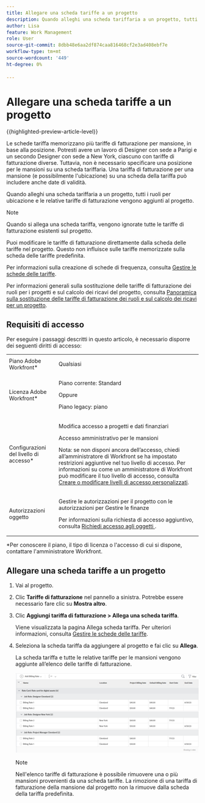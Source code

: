 ```yaml
---
title: Allegare una scheda tariffe a un progetto
description: Quando alleghi una scheda tariffaria a un progetto, tutti i ruoli per ubicazione e le relative tariffe di fatturazione vengono aggiunti al progetto.
author: Lisa
feature: Work Management
role: User
source-git-commit: 8dbb48e6aa2df874caa816468cf2e3ad408ebf7e
workflow-type: tm+mt
source-wordcount: '449'
ht-degree: 0%

---
```


# Allegare una scheda tariffe a un progetto

{{highlighted-preview-article-level}}

Le schede tariffa memorizzano più tariffe di fatturazione per mansione, in base alla posizione. Potresti avere un lavoro di Designer con sede a Parigi e un secondo Designer con sede a New York, ciascuno con tariffe di fatturazione diverse. Tuttavia, non è necessario specificare una posizione per le mansioni su una scheda tariffaria. Una tariffa di fatturazione per una mansione (e possibilmente l&#39;ubicazione) su una scheda della tariffa può includere anche date di validità.

Quando alleghi una scheda tariffaria a un progetto, tutti i ruoli per ubicazione e le relative tariffe di fatturazione vengono aggiunti al progetto.

>[!NOTE]
>
>Quando si allega una scheda tariffa, vengono ignorate tutte le tariffe di fatturazione esistenti sul progetto.

Puoi modificare le tariffe di fatturazione direttamente dalla scheda delle tariffe nel progetto. Questo non influisce sulle tariffe memorizzate sulla scheda delle tariffe predefinita.

Per informazioni sulla creazione di schede di frequenza, consulta [Gestire le schede delle tariffe](/help/quicksilver/administration-and-setup/set-up-workfront/configure-system-defaults/manage-rate-cards.md).

Per informazioni generali sulla sostituzione delle tariffe di fatturazione dei ruoli per i progetti e sul calcolo dei ricavi del progetto, consulta [Panoramica sulla sostituzione delle tariffe di fatturazione dei ruoli e sul calcolo dei ricavi per un progetto](/help/quicksilver/manage-work/projects/project-finances/override-role-billing-rates-and-calculate-project-revenue.md).

## Requisiti di accesso

Per eseguire i passaggi descritti in questo articolo, è necessario disporre dei seguenti diritti di accesso:

<table style="table-layout:auto"> 
 <col> 
 <col> 
 <tbody> 
  <tr> 
   <td role="rowheader">Piano Adobe Workfront*</td> 
   <td> <p>Qualsiasi</p> </td> 
  </tr> 
  <tr> 
   <td role="rowheader">Licenza Adobe Workfront*</td> 
   <td> <p>Piano corrente: Standard</p><p>Oppure</p><p>Piano legacy: piano </p> </td> 
  </tr> 
  <tr> 
   <td role="rowheader">Configurazioni del livello di accesso*</td> 
   <td> <p>Modifica accesso a progetti e dati finanziari</p> <p>Accesso amministrativo per le mansioni</p> <p>Nota: se non disponi ancora dell’accesso, chiedi all’amministratore di Workfront se ha impostato restrizioni aggiuntive nel tuo livello di accesso. Per informazioni su come un amministratore di Workfront può modificare il tuo livello di accesso, consulta <a href="../../../administration-and-setup/add-users/configure-and-grant-access/create-modify-access-levels.md" class="MCXref xref">Creare o modificare livelli di accesso personalizzati</a>.</p> </td> 
  </tr> 
  <tr> 
   <td role="rowheader">Autorizzazioni oggetto</td> 
   <td> <p>Gestire le autorizzazioni per il progetto con le autorizzazioni per Gestire le finanze</p> <p>Per informazioni sulla richiesta di accesso aggiuntivo, consulta <a href="../../../workfront-basics/grant-and-request-access-to-objects/request-access.md" class="MCXref xref">Richiedi accesso agli oggetti </a>.</p> </td> 
  </tr> 
 </tbody> 
</table>

&#42;Per conoscere il piano, il tipo di licenza o l&#39;accesso di cui si dispone, contattare l&#39;amministratore Workfront.

## Allegare una scheda tariffe a un progetto

1. Vai al progetto.
1. Clic **Tariffe di fatturazione** nel pannello a sinistra. Potrebbe essere necessario fare clic su **Mostra altro**.
1. Clic **Aggiungi tariffa di fatturazione > Allega una scheda tariffa**.

   Viene visualizzata la pagina Allega scheda tariffa. Per ulteriori informazioni, consulta [Gestire le schede delle tariffe](/help/quicksilver/administration-and-setup/set-up-workfront/configure-system-defaults/manage-rate-cards.md).

1. Seleziona la scheda tariffa da aggiungere al progetto e fai clic su **Allega**.

   La scheda tariffa e tutte le relative tariffe per le mansioni vengono aggiunte all’elenco delle tariffe di fatturazione.

   ![Scheda tariffa aggiunta al progetto](assets/billing-rates-added-from-rate-card.png)

   >[!NOTE]
   >
   >Nell&#39;elenco tariffe di fatturazione è possibile rimuovere una o più mansioni provenienti da una scheda tariffe. La rimozione di una tariffa di fatturazione della mansione dal progetto non la rimuove dalla scheda della tariffa predefinita.

